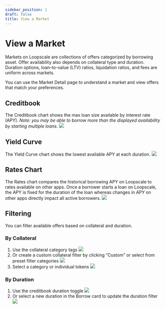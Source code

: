```yaml
---
sidebar_position: 1
draft: false
title: View a Market
---
```

# View a Market
Markets on Loopscale are collections of offers categorized by borrowing asset. Offer availability also depends on collateral type and duration. Duration options, loan-to-value (LTV) ratios, liquidation ratios, and fees are uniform across markets.

You can use the Market Detail page to understand a market and view offers that match your preferences. 
## Creditbook
The Creditbook chart shows the max loan size available by interest rate (APY). *Note: you may be able to borrow more than the displayed availability by starting multiple loans.* ![](https://d3q7ie80jbiqey.cloudfront.net/media/image/zoom/1c6b5795-778e-4582-9754-99d82f6185ae/1.4732620320856/73.263888888889/48.915989159892?0)
## Yield Curve
The Yield Curve chart shows the lowest available APY at each duration.
![](https://d3q7ie80jbiqey.cloudfront.net/media/image/zoom/a7f3f00a-3150-454c-9660-69da38cc41e1/1.8225806451613/2.7777777777778/50.677506775068?0)
## Rates Chart
The Rates chart compares the historical borrowing APY on Loopscale to rates available on other apps. Once a borrower starts a loan on Loopscale, the APY is fixed for the duration of the loan whereas changes in APY on other apps directly impact all active borrowers.
![](https://d3q7ie80jbiqey.cloudfront.net/media/image/zoom/bc1a93de-fdcd-4e1c-b7a6-627d0b633451/1.8225806451613/2.7777777777778/50.677506775068?0)
## Filtering
You can filter available offers based on collateral and duration.
### By Collateral
1. Use the collateral category tags
![](https://d3q7ie80jbiqey.cloudfront.net/media/image/zoom/d91b1c0f-17c8-479d-823b-f2079f21c63e/2.5/11.649305555556/20.009739159892?0)
2. Or create a custom collateral filter by clicking “Custom” or select from preset filter categories
![](https://d3q7ie80jbiqey.cloudfront.net/media/image/zoom/5f714ec2-ce67-48aa-8e8c-62752c79a21e/2.5/38.402777777778/15.514905149051?0)
3. Select a category or individual tokens
![](https://d3q7ie80jbiqey.cloudfront.net/media/image/zoom/7d1c1476-c63e-4a24-bdf4-474ebc2a7953/2.5/37.222222222222/40.243902439024?0)
### By Duration
1. Use the creditbook duration toggle 
![](https://d3q7ie80jbiqey.cloudfront.net/media/image/zoom/f164f6bc-2aa6-422e-9fbf-72f53c83cceb/2.5/18.472222222222/32.520325203252?0)
2. Or select a new duration in the Borrow card to update the duration filter
![](https://d3q7ie80jbiqey.cloudfront.net/media/image/zoom/d3836478-00ed-4772-a159-1833bba254e6/2.5/86.180555555556/40.514905149051?0)
